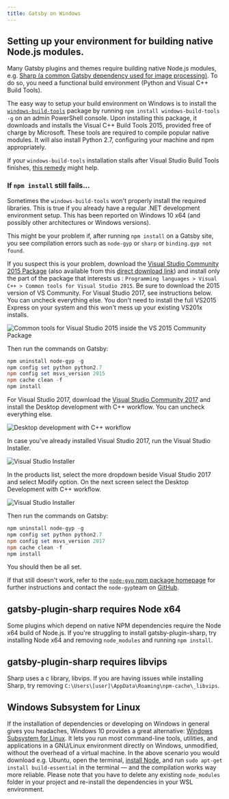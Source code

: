```yaml
---
title: Gatsby on Windows
---
```


## Setting up your environment for building native Node.js modules.

Many Gatsby plugins and themes require building native Node.js modules, e.g.
[Sharp (a common Gatsby dependency used for image processing)](/packages/gatsby-plugin-sharp/).
To do so, you need a functional build environment (Python and Visual C++ Build
Tools).

The easy way to setup your build environment on Windows is to install the
[`windows-build-tools`](https://github.com/felixrieseberg/windows-build-tools)
package by running `npm install windows-build-tools -g` on an admin PowerShell
console. Upon installing this package, it downloads and installs the Visual C++
Build Tools 2015, provided free of charge by Microsoft. These tools are required
to compile popular native modules. It will also install Python 2.7, configuring
your machine and npm appropriately.

If your `windows-build-tools` installation stalls after Visual Studio Build Tools finishes, [this remedy](https://github.com/felixrieseberg/windows-build-tools/issues/47#issuecomment-296881488) might help.

### If `npm install` still fails...

Sometimes the `windows-build-tools` won't properly install the required
libraries. This is true if you already have a regular .NET development
environment setup. This has been reported on Windows 10 x64 (and possibly other
architectures or Windows versions).

This might be your problem if, after running `npm install` on a Gatsby site, you
see compilation errors such as `node-gyp` or `sharp` or `binding.gyp not found`.

If you suspect this is your problem, download the
[Visual Studio Community 2015 Package](https://www.visualstudio.com/vs/older-downloads/) (also available from this [direct download link](https://go.microsoft.com/fwlink/?LinkId=532606&clcid=0x409))
and install only the part of the package that interests us : `Programming languages > Visual C++ > Common tools for Visual Studio 2015`. Be sure to
download the 2015 version of VS Community. For Visual Studio 2017, see instructions below. You can uncheck everything else. You don't need to install the full
VS2015 Express on your system and this won't mess up your existing VS201x
installs.

![Common tools for Visual Studio 2015 inside the VS 2015 Community Package](https://i.stack.imgur.com/J1aet.png)

Then run the commands on Gatsby:

```powershell
npm uninstall node-gyp -g
npm config set python python2.7
npm config set msvs_version 2015
npm cache clean -f
npm install
```

For Visual Studio 2017, download the [Visual Studio Community 2017](https://visualstudio.microsoft.com/vs/community/) and install the Desktop development with C++ workflow. You can uncheck everything else.

![Desktop development with C++ workflow](https://i.imgur.com/dPknorD.png)

In case you've already installed Visual Studio 2017, run the Visual Studio Installer.

![Visual Studio Installer](https://i.imgur.com/H5PVEbu.png)

In the products list, select the more dropdown beside Visual Studio 2017 and select Modify option. On the next screen select the Desktop Development with C++ workflow.

![Visual Studio Installer](https://i.imgur.com/7SFsS99.png)

Then run the commands on Gatsby:

```powershell
npm uninstall node-gyp -g
npm config set python python2.7
npm config set msvs_version 2017
npm cache clean -f
npm install
```

You should then be all set.

If that still doesn't work, refer to the
[`node-gyp` npm package homepage](https://www.npmjs.com/package/node-gyp) for
further instructions and contact the `node-gyp`team on
[GitHub](https://github.com/nodejs/node-gyp/issues).

## gatsby-plugin-sharp requires Node x64

Some plugins which depend on native NPM dependencies require the Node x64 build of Node.js. If you're struggling to install gatsby-plugin-sharp, try installing Node x64 and removing `node_modules` and running `npm install`.

## gatsby-plugin-sharp requires libvips

Sharp uses a c library, libvips. If you are having issues while installing Sharp, try removing `C:\Users\[user]\AppData\Roaming\npm-cache\_libvips`.

## Windows Subsystem for Linux

If the installation of dependencies or developing on Windows in general gives you headaches, Windows 10 provides a great alternative: [Windows Subsystem for Linux](https://docs.microsoft.com/en-us/windows/wsl/about). It lets you run most command-line tools, utilities, and applications in a GNU/Linux environment directly on Windows, unmodified, without the overhead of a virtual machine. In the above scenario you would download e.g. Ubuntu, open the terminal, [install Node](https://nodejs.org/en/download/package-manager/#debian-and-ubuntu-based-linux-distributions), and run `sudo apt-get install build-essential` in the terminal — and the compilation works way more reliable. Please note that you have to delete any existing `node_modules` folder in your project and re-install the dependencies in your WSL environment.
